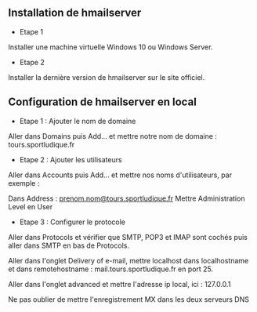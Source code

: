 ## Installation de hmailserver

- Etape 1

Installer une machine virtuelle Windows 10 ou Windows Server.

- Etape 2

Installer la dernière version de hmailserver sur le site officiel.

## Configuration de hmailserver en local

- Etape 1 : Ajouter le nom de domaine

Aller dans Domains puis Add... et mettre notre nom de domaine : tours.sportludique.fr

- Etape 2 : Ajouter les utilisateurs

Aller dans Accounts puis Add... et mettre nos noms d'utilisateurs, par exemple : 

Dans Address : prenom.nom@tours.sportludique.fr
Mettre Administration Level en User

- Etape 3 : Configurer le protocole

Aller dans Protocols et vérifier que SMTP, POP3 et IMAP sont cochés puis aller dans SMTP en bas de Protocols.

Aller dans l'onglet Delivery of e-mail, mettre localhost dans localhostname et dans remotehostname : mail.tours.sportludique.fr en port 25.

Aller dans l'onglet advanced et mettre l'adresse ip local, ici : 127.0.0.1

Ne pas oublier de mettre l'enregistrement MX dans les deux serveurs DNS




 
